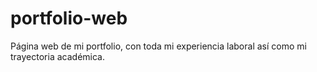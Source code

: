 # portfolio-web

Página web de mi portfolio, con toda mi experiencia laboral así como mi trayectoria académica.
